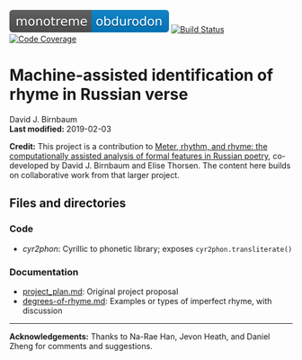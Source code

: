 [![Obdurodon](images/monotreme-obdurodon-blue.svg)](images/monotreme-obdurodon-blue.svg)
[![Build Status](https://travis-ci.com/Data-Science-for-Linguists-2019/russian_rhyme.svg?branch=master)](https://travis-ci.com/Data-Science-for-Linguists-2019/russian_rhyme)
[![Code Coverage](https://codecov.io/gh/Data-Science-for-Linguists-2019/russian_rhyme/branch/master/graph/badge.svg)](https://codecov.io/gh/Data-Science-for-Linguists-2019/russian_rhyme)

# Machine-assisted identification of rhyme in Russian verse

David J. Birnbaum  
**Last modified:** 2019-02-03

**Credit:** This project is a contribution to [Meter, rhythm, and rhyme: the computationally assisted analysis of formal features in Russian poetry](http://poetry.obdurodon.org/), co-developed by David J. Birnbaum and Elise Thorsen. The content here builds on collaborative work from that larger project.

## Files and directories

### Code

* _cyr2phon_: Cyrillic to phonetic library; exposes `cyr2phon.transliterate()`

### Documentation

* [project_plan.md](project_plan.md): Original project proposal
* [degrees-of-rhyme.md](degrees-of-rhyme.md): Examples or types of imperfect rhyme, with discussion

____

**Acknowledgements:** Thanks to Na-Rae Han, Jevon Heath, and Daniel Zheng for comments and suggestions.

